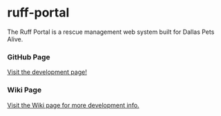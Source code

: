ruff-portal
===========
The Ruff Portal is a rescue management web system built for Dallas Pets Alive.

### GitHub Page
[Visit the development page!](https://dallaspetsalive.github.io/ruff-portal)

### Wiki Page
[Visit the Wiki page for more development info.](https://github.com/DallasPetsAlive/ruff-portal/wiki)
